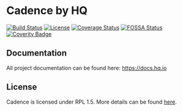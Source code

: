 Cadence by HQ
=============

[![Build Status](https://dev.azure.com/hqio/hq.io/_apis/build/status/Cadence)](https://dev.azure.com/hqio/hq.io/_build/latest?definitionId=2)
[![License](https://img.shields.io/badge/License-RPL%201.5-red.svg)](https://opensource.org/licenses/RPL-1.5)
[![Coverage Status](https://coveralls.io/repos/github/hq-io/HQ.Cadence/badge.svg?branch=master)](https://coveralls.io/github/hq-io/HQ.Cadence?branch=master)
[![FOSSA Status](https://app.fossa.io/api/projects/git%2Bgithub.com%2Fhq-io%2FHQ.Cadence.svg?type=shield)](https://app.fossa.io/projects/git%2Bgithub.com%2Fhq-io%2FHQ.Cadence?ref=badge_shield)
[![Coverity Badge](https://scan.coverity.com/projects/16955/badge.svg)](https://scan.coverity.com/projects/16955)

## Documentation

All project documentation can be found here: https://docs.hq.io

## License
Cadence is licensed under RPL 1.5. More details can be found [here](https://github.com/hq-io/HQ.Cadence/blob/master/LICENSE.txt).
